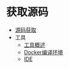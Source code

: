 # 获取源码

- [源码获取](sourcecode-acquire.md)
- 工具
    - [工具概述](gettools-overview.md)
    - [Docker编译环境](gettools-acquire.md)
    - [IDE](gettools-ide.md)

